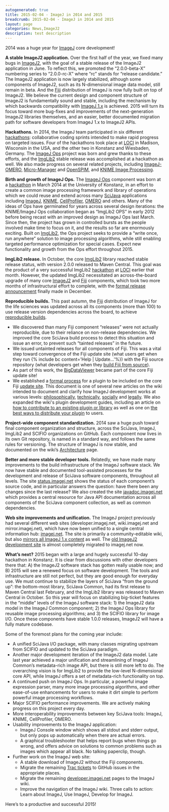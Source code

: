 ```yaml
---
autogenerated: true
title: 2015-02-04 - ImageJ in 2014 and 2015
breadcrumb: 2015-02-04 - ImageJ in 2014 and 2015
layout: page
categories: News,ImageJ2
description: test description
---
```


2014 was a huge year for [ImageJ](ImageJ ) core development!

**A stable ImageJ2 application.** Over the first half of the year, we fixed many bugs in [ImageJ2](ImageJ2 ), with the goal of a stable release of the ImageJ2 application in June. To reflect this, we promoted the “2.0.0-beta-X” numbering series to “2.0.0-rc-X” where “rc” stands for “release candidate.” The ImageJ2 application is now largely stabilized, although some components of ImageJ2, such as its N-dimensional image data model, still remain in beta. And the [Fiji](Fiji ) distribution of ImageJ is now fully built on top of ImageJ2. We believe the current design and component structure of ImageJ2 is fundamentally sound and stable, including the mechanism by which backwards compatibility with [ImageJ 1.x](ImageJ_1.x ) is achieved. 2015 will turn its focus toward more bug-fixes and improvements of the next-generation ImageJ2 libraries themselves, and an easier, better documented migration path for software developers from ImageJ 1.x to ImageJ2 APIs.

**Hackathons.** In 2014, the ImageJ team participated in six different [hackathons](hackathons ): collaborative coding sprints intended to make rapid progress on targeted issues. Four of the hackathons took place at [LOCI](LOCI ) in Madison, Wisconsin in the USA, and the other two in Konstanz and Wiesbaden, Germany. The [ImageJ Ops](ImageJ_Ops ) project was born and grew thanks to these efforts, and the [ImgLib2](ImgLib2 ) stable release was accomplished at a hackathon as well. We also made progress on several related projects, including [ImageJ-OMERO](OMERO ), [Micro-Manager](Micro-Manager ) and [OpenSPIM](http://openspim.org/), and [KNIME Image Processing](KNIME ).

**Birth and growth of ImageJ Ops.** The [ImageJ Ops](ImageJ_Ops ) component was born at a [hackathon](hackathon ) in March 2014 at the University of Konstanz, in an effort to create a common image processing framework and library of operations which we could reuse and extend across many [SciJava](SciJava ) applications including [ImageJ](ImageJ ), [KNIME](KNIME ), [CellProfiler](CellProfiler ), [OMERO](OMERO ) and others. Many of the ideas of Ops have germinated for years across several design iterations: the KNIME/ImageJ Ops collaboration began as “ImgLib2 OPS” in early 2012 before being recast with an improved design as ImageJ Ops last March. Since then, the project has grown in controlled bursts as the people involved make time to focus on it, and the results so far are enormously exciting. Built on [ImgLib2](ImgLib2 ), the Ops project seeks to provide a “write once, run anywhere” solution to image processing algorithms, while still enabling targeted performance optimization for special cases. Expect new functionality and growth from the Ops effort throughout 2015.

**ImgLib2 release.** In October, the core [ImgLib2](ImgLib2 ) library reached stable release status, with version 2.0.0 released to Maven Central. This goal was the product of a very successful ImgLib2 [hackathon](hackathon ) at [LOCI](LOCI ) earlier that month. However, the updated ImgLib2 necessitated an across-the-board upgrade of many core [ImageJ2](ImageJ2 ) and [Fiji](Fiji ) components, which took two more months of infrastructural effort to complete, with the [formal release announcement](2014-12-10_-_ImgLib2_released ) finally made in December.

**Reproducible builds.** This past autumn, the [Fiji](Fiji ) distribution of ImageJ for the life sciences was updated across all its components (more than 100) to use release version dependencies across the board, to achieve [reproducible builds](reproducible_builds ).

-   We discovered than many Fiji component “releases” were not actually reproducible, due to their reliance on non-release dependencies. We improved the core SciJava build process to detect this situation and issue an error, to prevent such “tainted releases” in the future.
-   We issued untainted releases for all components of Fiji. This was a vital step toward convergence of the Fiji update site (what users get when they run {% include bc content='Help | Update...'%}) with the Fiji source repository (what developers get when they [build Fiji from source](Downloading_and_Building_Fiji_From_Source )).
-   As part of this work, the [BigDataViewer](BigDataViewer ) became part of the core Fiji update site!
-   We established a [formal process](Fiji_contribution_requirements ) for a plugin to be included on the core Fiji [update site](update_site ). This document is one of several new articles on the wiki intended to document and clarify how ImageJ development works at various levels: [philosophically](Philosophy ), [technically](Architecture ), [socially](Governance ) and [legally](Licensing ). We also expanded the wiki's plugin development guides, including an article on [how to contribute to an existing plugin or library](how_to_contribute_to_an_existing_plugin_or_library ) as well as one on [the best ways to distribute your plugin](Distribution ) to users.

**Project-wide component standardization.** 2014 saw a huge push toward final component organization and structure, across the SciJava, ImageJ, ImgLib2 and SCIFIO organizations on GitHub. Each component now lives in its own Git repository, is named in a standard way, and follows the same rules for versioning. The structure of ImageJ is now stable, and documented on the wiki’s [Architecture](Architecture ) page.

**Better and more stable developer tools.** Relatedly, we have made many improvements to the build infrastructure of the ImageJ software stack. We now have stable and documented tool-assisted processes for the development and release of SciJava software components, throughout all levels. The site [status.imagej.net](http://status.imagej.net/) shows the status of each component’s source code, and in particular answers the question: have there been any changes since the last release? We also created the site [javadoc.imagej.net](http://javadoc.imagej.net/) which provides a central resource for Java API documentation across all components of the SciJava component collection, as well as common dependencies.

**Web site improvements and unification.** The ImageJ project previously had several different web sites (developer.imagej.net, wiki.imagej.net and mirror.imagej.net), which have now been unified to a single central information hub: [imagej.net](https://imagej.net/). The site is primarily a community-editable wiki, but also [mirrors all ImageJ 1.x content](https://imagej.net/index.html) as well. The [old ImageJ2 development site](http://developer.imagej.net/) is almost completely migrated to imagej.net now.

**What’s next?** 2015 began with a large and hugely successful 10-day hackathon in Konstanz. It is clear from discussions with other developers there that: A) the ImageJ2 software stack has gotten really usable now; and B) 2015 will see a renewed focus on software development. The tools and infrastructure are still not perfect, but they are good enough for everyday use. We must continue to stabilize the layers of SciJava “from the ground up”: the bottom-most library, SciJava Common, had its first release to Maven Central last February, and the ImgLib2 library was released to Maven Central in October. So this year will focus on stabilizing big-ticket features in the “middle” levels of the ImageJ software stack: 1) the ImageJ2 data model in the ImageJ Common component; 2) the ImageJ Ops library for reusable image processing algorithms; and 3) the SCIFIO library for image I/O. Once these components have stable 1.0.0 releases, ImageJ2 will have a fully mature codebase.

Some of the foremost plans for the coming year include:

-   A unified SciJava I/O package, with many classes migrating upstream from SCIFIO and updated to the SciJava paradigm.
-   Another major development iteration of the ImageJ2 data model. Late last year achieved a major unification and streamlining of ImageJ Common’s metadata-rich image API, but there is still more left to do. The overarching vision is for ImgLib2 to provide the low-level N-dimensional core API, while ImageJ offers a set of metadata-rich functionality on top.
-   A continued push on ImageJ Ops. In particular, a powerful image expression parser, many more image processing algorithms, and other ease-of-use enhancements for users to make it dirt simple to perform powerful image processing workflows.
-   Major SCIFIO performance improvements. We are actively making progress on this project every day.
-   More interoperability improvements between key SciJava tools: ImageJ, KNIME, CellProfiler, OMERO.
-   Usability improvements to the ImageJ application:
    -   ImageJ Console window which shows all stdout and stderr output, but only pops up automatically when there are actual errors.
    -   A graphical troubleshooter that helps report bugs when things go wrong, and offers advice on solutions to common problems such as images which appear all black. No talking paperclip, though.
-   Further work on the ImageJ web site:
    -   A stable download of ImageJ2 without the Fiji components.
    -   Migrate the remaining [Trac tickets](http://trac.imagej.net/) to GitHub issues in the appropriate places.
    -   Migrate the remaining [developer.imagej.net](http://developer.imagej.net/) pages to the ImageJ wiki.
    -   Improve the navigation of the ImageJ wiki. Three calls to action: Learn about ImageJ, Use ImageJ, Develop for ImageJ.

Here’s to a productive and successful 2015!

 
